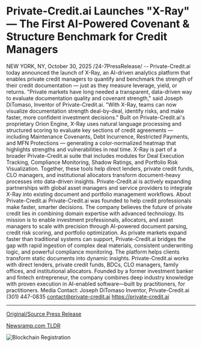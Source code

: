 # Private-Credit.ai Launches "X-Ray" — The First AI-Powered Covenant &amp; Structure Benchmark for Credit Managers

NEW YORK, NY, October 30, 2025 /24-7PressRelease/ -- Private-Credit.ai today announced the launch of X-Ray, an AI-driven analytics platform that enables private credit managers to quantify and benchmark the strength of their credit documentation — just as they measure leverage, yield, or returns.  "Private markets have long needed a transparent, data-driven way to evaluate documentation quality and covenant strength," said Joseph DiTomaso, Inventor of Private-Credit.ai. "With X-Ray, teams can now visualize documentation strength deal-by-deal, identify risks, and make faster, more confident investment decisions."  Built on Private-Credit.ai's proprietary Orion Engine, X-Ray uses natural language processing and structured scoring to evaluate key sections of credit agreements — including Maintenance Covenants, Debt Incurrence, Restricted Payments, and MFN Protections — generating a color-normalized heatmap that highlights strengths and vulnerabilities in real time.  X-Ray is part of a broader Private-Credit.ai suite that includes modules for Deal Execution Tracking, Compliance Monitoring, Shadow Ratings, and Portfolio Risk Visualization. Together, these tools help direct lenders, private credit funds, CLO managers, and institutional allocators transform document-heavy processes into data-driven insights.  Private-Credit.ai is actively expanding partnerships with global asset managers and service providers to integrate X-Ray into existing document and portfolio management workflows.  About Private-Credit.ai Private-Credit.ai was founded to help credit professionals make faster, smarter decisions. The company believes the future of private credit lies in combining domain expertise with advanced technology. Its mission is to enable investment professionals, allocators, and asset managers to scale with precision through AI-powered document parsing, credit risk scoring, and portfolio optimization. As private markets expand faster than traditional systems can support, Private-Credit.ai bridges the gap with rapid ingestion of complex deal materials, consistent underwriting logic, and powerful compliance monitoring. The platform helps clients transform static documents into dynamic insights. Private-Credit.ai works with direct lenders, private credit funds, BDCs, CLO managers, family offices, and institutional allocators. Founded by a former investment banker and fintech entrepreneur, the company combines deep industry knowledge with proven execution in AI-enabled software—built by practitioners, for practitioners.  Media Contact: Joseph DiTomaso Inventor, Private-Credit.ai (301) 447-0835 contact@private-credit.ai https://private-credit.ai 

---

[Original/Source Press Release](https://www.24-7pressrelease.com/press-release/528239/private-creditai-launches-x-ray-the-first-ai-powered-covenant-structure-benchmark-for-credit-managers)
                    

[Newsramp.com TLDR](https://newsramp.com/curated-news/private-credit-ai-launches-x-ray-ai-platform-for-credit-documentation/1c658b3681604cd9d15ff10ff76ccd81) 

 

 



![Blockchain Registration](https://cdn.newsramp.app/24-7PressRelease/qrcode/2510/30/ella6ZG4.webp)